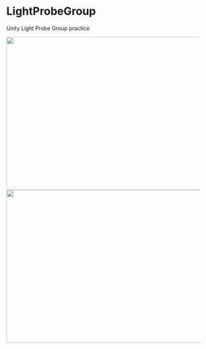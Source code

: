 # LightProbeGroup
Unity Light Probe Group practice

<img src="https://user-images.githubusercontent.com/39114526/72704662-c4bed880-3b9c-11ea-85ce-d6d61530c43f.gif" width="600" height="400" />
<img src="https://user-images.githubusercontent.com/39114526/72704814-241ce880-3b9d-11ea-9ec5-b5858833cf23.png" width="600" height="400" />
